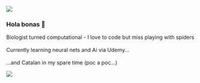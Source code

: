 ![](https://user-images.githubusercontent.com/54809939/89654277-4d466180-d8c0-11ea-84e0-bbdd43ad0acf.jpeg)

### Hola bonas 👋
Biologist turned computational - I love to code but miss playing with spiders \
\
Currently learning neural nets and Ai via Udemy... \
\
...and Catalan in my spare time (poc a poc...) 

![](https://user-images.githubusercontent.com/54809939/89654283-4f102500-d8c0-11ea-981e-34820e55238e.jpeg)

<!--
**kw486/kw486** is a ✨ _special_ ✨ repository because its `README.md` (this file) appears on your GitHub profile.

Here are some ideas to get you started:

- 🔭 I’m currently working on ...
- 🌱 I’m currently learning ...
- 👯 I’m looking to collaborate on ...
- 🤔 I’m looking for help with ...
- 💬 Ask me about ...
- 📫 How to reach me: ...
- 😄 Pronouns: ...
- ⚡ Fun fact: ...
-->
